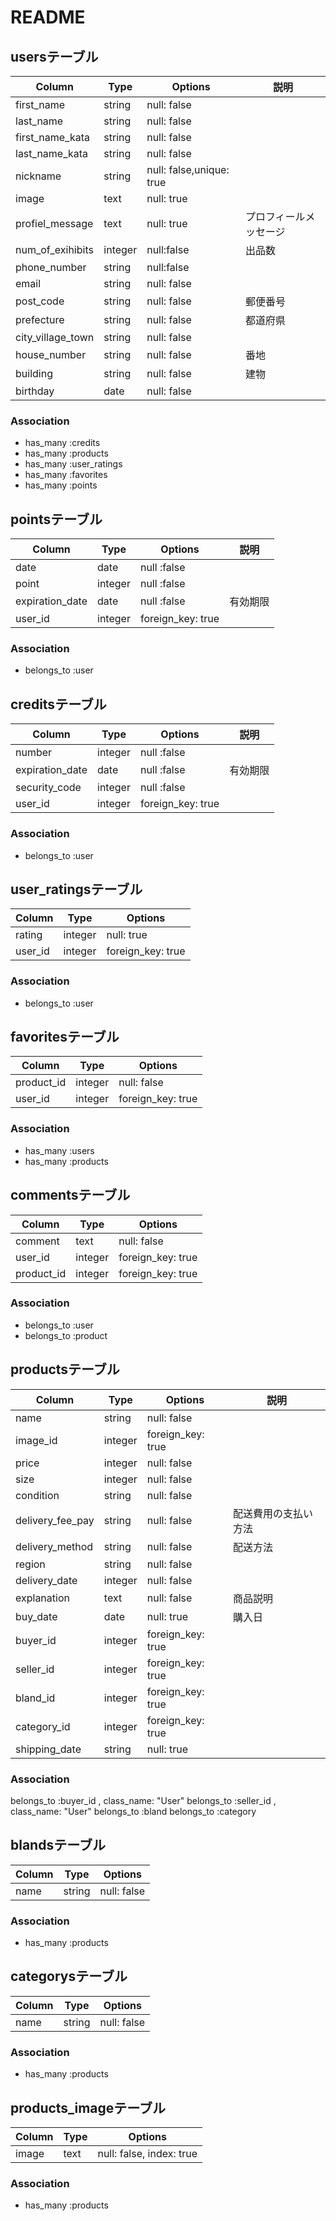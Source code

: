 # README
## usersテーブル
|Column|Type|Options|説明|
|------|----|-------|----|
|first_name|string|null: false||
|last_name|string|null: false||
|first_name_kata|string|null: false||
|last_name_kata|string|null: false||
|nickname|string|null: false,unique: true||
|image|text|null: true||
|profiel_message|text|null: true|プロフィールメッセージ|
|num_of_exihibits|integer|null:false|出品数|
|phone_number|string|null:false||
|email|string|null: false||
|post_code|string|null: false|郵便番号|
|prefecture|string|null: false|都道府県|
|city_village_town|string|null: false||
|house_number|string|null: false|番地|
|building|string|null: false|建物|
|birthday|date|null: false||


### Association
- has_many :credits
- has_many :products
- has_many :user_ratings
- has_many :favorites
- has_many :points

## pointsテーブル
|Column|Type|Options|説明|
|------|----|-------|----|
|date|date|null :false||
|point|integer|null :false||
|expiration_date|date|null :false|有効期限|
|user_id|integer|foreign_key: true||

### Association
- belongs_to :user

## creditsテーブル
|Column|Type|Options|説明|
|------|----|-------|----|
|number|integer|null :false||
|expiration_date|date|null :false|有効期限|
|security_code|integer|null :false||
|user_id|integer|foreign_key: true||

### Association
- belongs_to :user

## user_ratingsテーブル
|Column|Type|Options|
|------|----|-------|
|rating|integer|null: true|
|user_id|integer|foreign_key: true|
<!-- raiting 0 => bad ,1 => soso, 2 => good -->

### Association
- belongs_to :user

## favoritesテーブル
|Column|Type|Options|
|------|----|-------|
|product_id|integer|null: false|
|user_id|integer|foreign_key: true|

### Association
- has_many :users
- has_many :products

## commentsテーブル
|Column|Type|Options|
|------|----|-------|
|comment|text|null: false|
|user_id|integer|foreign_key: true|
|product_id|integer|foreign_key: true|

### Association
- belongs_to :user
- belongs_to :product

## productsテーブル
|Column|Type|Options|説明|
|------|----|-------|----|
|name|string|null: false||
|image_id|integer|foreign_key: true||
|price|integer|null: false||
|size|integer|null: false||
|condition|string|null: false||
|delivery_fee_pay|string|null: false|配送費用の支払い方法|
|delivery_method|string|null: false|配送方法|
|region|string|null: false||
|delivery_date|integer|null: false||
|explanation|text|null: false|商品説明|
|buy_date|date|null: true|購入日|
|buyer_id|integer|foreign_key: true||
|seller_id|integer|foreign_key: true||
|bland_id|integer|foreign_key: true||
|category_id|integer|foreign_key: true||
|shipping_date|string|null: true||

### Association
belongs_to :buyer_id , class_name: "User"
belongs_to :seller_id , class_name: "User"
belongs_to :bland
belongs_to :category

## blandsテーブル
|Column|Type|Options|
|------|----|-------|
|name|string|null: false|

### Association
- has_many :products

## categorysテーブル
|Column|Type|Options|
|------|----|-------|
|name|string|null: false|

### Association
- has_many :products

## products_imageテーブル
|Column|Type|Options|
|------|----|-------|
|image|text|null: false, index: true|

### Association
- has_many :products

